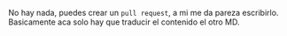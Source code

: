 No hay nada, puedes crear un `pull request`, a mi me da pareza escribirlo.
Basicamente aca solo hay que traducir el contenido el otro MD.